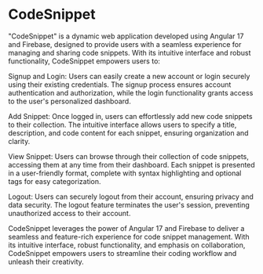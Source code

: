 # CodeSnippet
"CodeSnippet" is a dynamic web application developed using Angular 17 and Firebase, designed to provide users with a seamless experience for managing and sharing code snippets. With its intuitive interface and robust functionality, CodeSnippet empowers users to:

Signup and Login: Users can easily create a new account or login securely using their existing credentials. The signup process ensures account authentication and authorization, while the login functionality grants access to the user's personalized dashboard.

Add Snippet: Once logged in, users can effortlessly add new code snippets to their collection. The intuitive interface allows users to specify a title, description, and code content for each snippet, ensuring organization and clarity.

View Snippet: Users can browse through their collection of code snippets, accessing them at any time from their dashboard. Each snippet is presented in a user-friendly format, complete with syntax highlighting and optional tags for easy categorization.

Logout: Users can securely logout from their account, ensuring privacy and data security. The logout feature terminates the user's session, preventing unauthorized access to their account.

CodeSnippet leverages the power of Angular 17 and Firebase to deliver a seamless and feature-rich experience for code snippet management. With its intuitive interface, robust functionality, and emphasis on collaboration, CodeSnippet empowers users to streamline their coding workflow and unleash their creativity.
